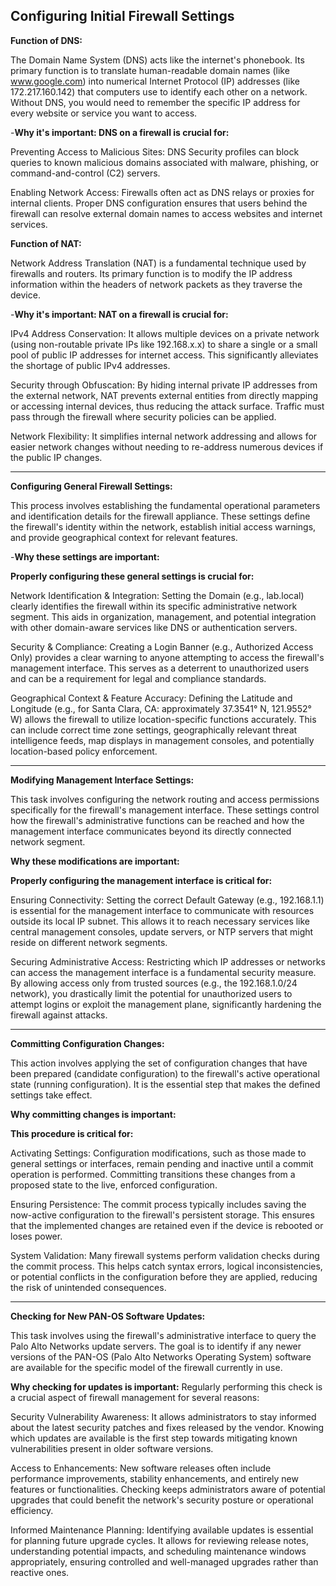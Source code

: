 **Configuring Initial Firewall Settings**
---

**Function of DNS:**

The Domain Name System (DNS) acts like the internet's phonebook. Its primary function is to translate human-readable domain names (like www.google.com) into numerical Internet Protocol (IP) addresses (like 172.217.160.142) that computers use to identify each other on a network. Without DNS, you would need to remember the specific IP address for every website or service you want to access.

-**Why it's important: DNS on a firewall is crucial for:**

Preventing Access to Malicious Sites: DNS Security profiles can block queries to known malicious domains associated with malware, phishing, or command-and-control (C2) servers.

Enabling Network Access: Firewalls often act as DNS relays or proxies for internal clients. Proper DNS configuration ensures that users behind the firewall can resolve external domain names to access websites and internet services.

**Function of NAT:**

Network Address Translation (NAT) is a fundamental technique used by firewalls and routers. Its primary function is to modify the IP address information within the headers of network packets as they traverse the device.   

-**Why it's important: NAT on a firewall is crucial for:**

IPv4 Address Conservation: It allows multiple devices on a private network (using non-routable private IPs like 192.168.x.x) to share a single or a small pool of public IP addresses for internet access. This significantly alleviates the shortage of public IPv4 addresses.

Security through Obfuscation: By hiding internal private IP addresses from the external network, NAT prevents external entities from directly mapping or accessing internal devices, thus reducing the attack surface. Traffic must pass through the firewall where security policies can be applied.

Network Flexibility: It simplifies internal network addressing and allows for easier network changes without needing to re-address numerous devices if the public IP changes.

---

**Configuring General Firewall Settings:**

This process involves establishing the fundamental operational parameters and identification details for the firewall appliance. These settings define the firewall's identity within the network, establish initial access warnings, and provide geographical context for relevant features.

-**Why these settings are important:** 

**Properly configuring these general settings is crucial for:**

Network Identification & Integration: Setting the Domain (e.g., lab.local) clearly identifies the firewall within its specific administrative network segment. This aids in organization, management, and potential integration with other domain-aware services like DNS or authentication servers.

Security & Compliance: Creating a Login Banner (e.g., Authorized Access Only) provides a clear warning to anyone attempting to access the firewall's management interface. This serves as a deterrent to unauthorized users and can be a requirement for legal and compliance standards.

Geographical Context & Feature Accuracy: Defining the Latitude and Longitude (e.g., for Santa Clara, CA: approximately 37.3541° N, 121.9552° W) allows the firewall to utilize location-specific functions accurately. This can include correct time zone settings, geographically relevant threat intelligence feeds, map displays in management consoles, and potentially location-based policy enforcement.

---

**Modifying Management Interface Settings:**

This task involves configuring the network routing and access permissions specifically for the firewall's management interface. These settings control how the firewall's administrative functions can be reached and how the management interface communicates beyond its directly connected network segment.

**Why these modifications are important:** 

**Properly configuring the management interface is critical for:**

Ensuring Connectivity: Setting the correct Default Gateway (e.g., 192.168.1.1) is essential for the management interface to communicate with resources outside its local IP subnet. This allows it to reach necessary services like central management consoles, update servers, or NTP servers that might reside on different network segments.

Securing Administrative Access: Restricting which IP addresses or networks can access the management interface is a fundamental security measure. By allowing access only from trusted sources (e.g., the 192.168.1.0/24 network), you drastically limit the potential for unauthorized users to attempt logins or exploit the management plane, significantly hardening the firewall against attacks.

---

**Committing Configuration Changes:**

This action involves applying the set of configuration changes that have been prepared (candidate configuration) to the firewall's active operational state (running configuration). It is the essential step that makes the defined settings take effect.

**Why committing changes is important:** 

**This procedure is critical for:**

Activating Settings: Configuration modifications, such as those made to general settings or interfaces, remain pending and inactive until a commit operation is performed. Committing transitions these changes from a proposed state to the live, enforced configuration.

Ensuring Persistence: The commit process typically includes saving the now-active configuration to the firewall's persistent storage. This ensures that the implemented changes are retained even if the device is rebooted or loses power.

System Validation: Many firewall systems perform validation checks during the commit process. This helps catch syntax errors, logical inconsistencies, or potential conflicts in the configuration before they are applied, reducing the risk of unintended consequences.

---

**Checking for New PAN-OS Software Updates:**

This task involves using the firewall's administrative interface to query the Palo Alto Networks update servers. The goal is to identify if any newer versions of the PAN-OS (Palo Alto Networks Operating System) software are available for the specific model of the firewall currently in use.

**Why checking for updates is important:**
Regularly performing this check is a crucial aspect of firewall management for several reasons:

Security Vulnerability Awareness: It allows administrators to stay informed about the latest security patches and fixes released by the vendor. Knowing which updates are available is the first step towards mitigating known vulnerabilities present in older software versions.

Access to Enhancements: New software releases often include performance improvements, stability enhancements, and entirely new features or functionalities. Checking keeps administrators aware of potential upgrades that could benefit the network's security posture or operational efficiency.

Informed Maintenance Planning: Identifying available updates is essential for planning future upgrade cycles. It allows for reviewing release notes, understanding potential impacts, and scheduling maintenance windows appropriately, ensuring controlled and well-managed upgrades rather than reactive ones.



